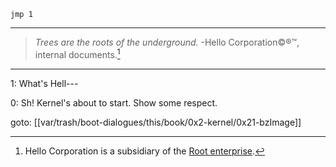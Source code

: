 ```
jmp 1
```

---

> _Trees are the roots of the underground._
> -Hello Corporation©®™, internal documents.[^1]

---

1: What's Hell---

0: Sh! Kernel's about to start. Show some respect.

goto: [[var/trash/boot-dialogues/this/book/0x2-kernel/0x21-bzImage]]

[^1]: Hello Corporation is a subsidiary of the [Root enterprise](https://github.com/enterprises/root).

